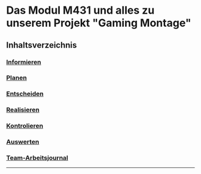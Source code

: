 # Das Modul M431 und alles zu unserem Projekt "Gaming Montage" 

## Inhaltsverzeichnis

### [Informieren](Informieren.md)

### [Planen](Planen.md)

### [Entscheiden](Entscheiden.md)

### [Realisieren](Realisieren.md)

### [Kontrolieren](Kontrolieren.md)

### [Auswerten](Auswerten.md)

### [Team-Arbeitsjournal](Projektdokumentation.md)


--------------------------------------------------------------------------
